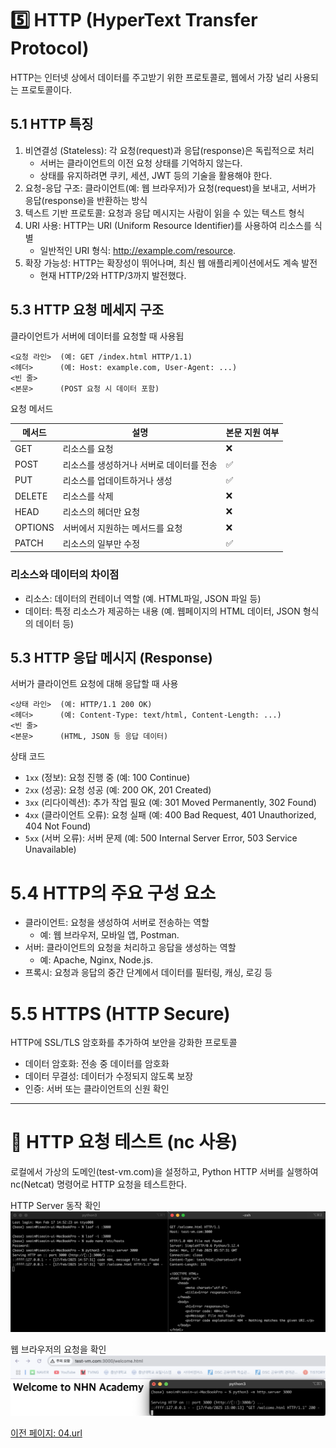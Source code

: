 # 5️⃣ HTTP (HyperText Transfer Protocol)
HTTP는 인터넷 상에서 데이터를 주고받기 위한 프로토콜로, 웹에서 가장 널리 사용되는 프로토콜이다.

## 5.1 HTTP 특징
1. 비연결성 (Stateless): 각 요청(request)과 응답(response)은 독립적으로 처리
   - 서버는 클라이언트의 이전 요청 상태를 기억하지 않는다. 
   - 상태를 유지하려면 쿠키, 세션, JWT 등의 기술을 활용해야 한다. 
2. 요청-응답 구조: 클라이언트(예: 웹 브라우저)가 요청(request)을 보내고, 서버가 응답(response)을 반환하는 방식
3. 텍스트 기반 프로토콜: 요청과 응답 메시지는 사람이 읽을 수 있는 텍스트 형식
4. URI 사용: HTTP는 URI (Uniform Resource Identifier)를 사용하여 리소스를 식별
   - 일반적인 URI 형식: http://example.com/resource.
5. 확장 가능성: HTTP는 확장성이 뛰어나며, 최신 웹 애플리케이션에서도 계속 발전
   - 현재 HTTP/2와 HTTP/3까지 발전했다.

## 5.3 HTTP 요청 메세지 구조
클라이언트가 서버에 데이터를 요청할 때 사용됩
```
<요청 라인>  (예: GET /index.html HTTP/1.1)
<헤더>      (예: Host: example.com, User-Agent: ...)
<빈 줄>
<본문>      (POST 요청 시 데이터 포함)
```
요청 메서드

| 메서드   | 설명                | 본문 지원 여부 |
|-------|-------------------|----|
| GET   | 리소스를 요청           | ❌  |
| POST  | 리소스를 생성하거나 서버로 데이터를 전송 | ✅ |
| PUT   | 리소스를 업데이트하거나 생성   | ✅ |
| DELETE | 리소스를 삭제           | ❌ |
| HEAD  | 리소스의 헤더만 요청       | ❌ |
| OPTIONS | 서버에서 지원하는 메서드를 요청 | ❌ |
| PATCH | 리소스의 일부만 수정       | ✅ |

### 리소스와 데이터의 차이점
- 리소스: 데이터의 컨테이너 역할 (예. HTML파일, JSON 파일 등)
- 데이터: 특정 리소스가 제공하는 내용 (예. 웹페이지의 HTML 데이터, JSON 형식의 데이터 등)


## 5.3 HTTP 응답 메시지 (Response)
서버가 클라이언트 요청에 대해 응답할 때 사용
```
<상태 라인>  (예: HTTP/1.1 200 OK)
<헤더>      (예: Content-Type: text/html, Content-Length: ...)
<빈 줄>
<본문>      (HTML, JSON 등 응답 데이터)
```
상태 코드
- `1xx` (정보): 요청 진행 중 (예: 100 Continue)
- `2xx` (성공): 요청 성공 (예: 200 OK, 201 Created)
- `3xx` (리다이렉션): 추가 작업 필요 (예: 301 Moved Permanently, 302 Found)
- `4xx` (클라이언트 오류): 요청 실패 (예: 400 Bad Request, 401 Unauthorized, 404 Not Found)
- `5xx` (서버 오류): 서버 문제 (예: 500 Internal Server Error, 503 Service Unavailable)

# 5.4 HTTP의 주요 구성 요소
- 클라이언트: 요청을 생성하여 서버로 전송하는 역할
    - 예: 웹 브라우저, 모바일 앱, Postman.
- 서버: 클라이언트의 요청을 처리하고 응답을 생성하는 역할
  - 예: Apache, Nginx, Node.js.
- 프록시: 요청과 응답의 중간 단계에서 데이터를 필터링, 캐싱, 로깅 등

# 5.5 HTTPS (HTTP Secure)
HTTP에 SSL/TLS 암호화를 추가하여 보안을 강화한 프로토콜
- 데이터 암호화: 전송 중 데이터를 암호화
- 데이터 무결성: 데이터가 수정되지 않도록 보장
- 인증: 서버 또는 클라이언트의 신원 확인


---
# 🚀 HTTP 요청 테스트 (nc 사용)
로컬에서 가상의 도메인(test-vm.com)을 설정하고, Python HTTP 서버를 실행하여 nc(Netcat) 명령어로 HTTP 요청을 테스트한다.

HTTP Server 동작 확인
<img src="./config/img2.png" alt="image1"></img><br/>

웹 브라우저의 요청을 확인
<img src="./config/img3.png"></img><br/>

[이전 페이지: 04.url](https://github.com/sslynn22/NHNacademy-java/blob/main/http%20server/docs/04.url.md)
